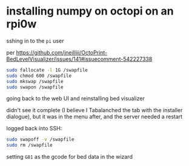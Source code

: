 # installing numpy on octopi on an rpi0w

sshing in to the `pi` user

per https://github.com/jneilliii/OctoPrint-BedLevelVisualizer/issues/141#issuecomment-542227338

```bash
sudo fallocate -l 1G /swapfile
sudo chmod 600 /swapfile
sudo mkswap /swapfile
sudo swapon /swapfile
```

going back to the web UI and reinstalling bed visualizer

didn't see it complete (I believe I Tabalanched the tab with the installer dialogue), but it was in the menu  after, and the server needed a restart

logged back into SSH:

```bash
sudo swapoff -v /swapfile
sudo rm /swapfile
```

setting `G81` as the gcode for bed data in the wizard
